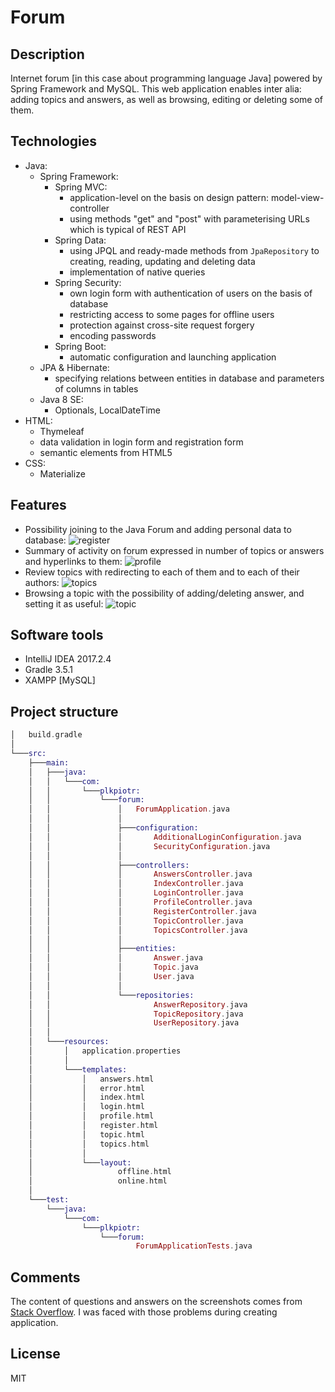 # Forum
## Description
Internet forum [in this case about programming language Java] powered by Spring Framework and MySQL. This web application enables inter alia: adding topics and answers, as well as browsing, editing or deleting some of them.
## Technologies
- Java:
  - Spring Framework:
    - Spring MVC:
      - application-level on the basis on design pattern: model-view-controller
      - using methods "get" and "post" with parameterising URLs which is typical of REST API
    - Spring Data:
      - using JPQL and ready-made methods from `JpaRepository` to creating, reading, updating and deleting data
      - implementation of native queries
    - Spring Security:
      - own login form with authentication of users on the basis of database
      - restricting access to some pages for offline users
      - protection against cross-site request forgery
      - encoding passwords
    - Spring Boot:
      - automatic configuration and launching application 
  - JPA & Hibernate:
    - specifying relations between entities in database and parameters of columns in tables
  - Java 8 SE:
    - Optionals, LocalDateTime
- HTML:
  - Thymeleaf
  - data validation in login form and registration form
  - semantic elements from HTML5
- CSS:
  - Materialize
## Features
- Possibility joining to the Java Forum and adding personal data to database: ![register](https://user-images.githubusercontent.com/21959354/30806138-cf444d24-a1f4-11e7-926f-aecda2da8696.png)
- Summary of activity on forum expressed in number of topics or answers and hyperlinks to them: ![profile](https://user-images.githubusercontent.com/21959354/30806136-cf2b1e30-a1f4-11e7-889d-e06ccdabbb0f.png)
- Review topics with redirecting to each of them and to each of their authors: ![topics](https://user-images.githubusercontent.com/21959354/30806140-cf53bb92-a1f4-11e7-92f2-518c2765ed9d.png)
- Browsing a topic with the possibility of adding/deleting answer, and setting it as useful: ![topic](https://user-images.githubusercontent.com/21959354/30806139-cf53cb46-a1f4-11e7-8c21-e16221205e6a.png)
## Software tools
- IntelliJ IDEA 2017.2.4
- Gradle 3.5.1
- XAMPP [MySQL]
## Project structure
```elixir
│   build.gradle
│
└───src:
    ├───main:
    │   ├───java:
    │   │   └───com:
    │   │       └───plkpiotr:
    │   │           └───forum:
    │   │               │   ForumApplication.java
    │   │               │
    │   │               ├───configuration:
    │   │               │       AdditionalLoginConfiguration.java
    │   │               │       SecurityConfiguration.java
    │   │               │
    │   │               ├───controllers:
    │   │               │       AnswersController.java
    │   │               │       IndexController.java
    │   │               │       LoginController.java
    │   │               │       ProfileController.java
    │   │               │       RegisterController.java
    │   │               │       TopicController.java
    │   │               │       TopicsController.java
    │   │               │
    │   │               ├───entities:
    │   │               │       Answer.java
    │   │               │       Topic.java
    │   │               │       User.java
    │   │               │
    │   │               └───repositories:
    │   │                       AnswerRepository.java
    │   │                       TopicRepository.java
    │   │                       UserRepository.java
    │   │
    │   └───resources:
    │       │   application.properties
    │       │
    │       └───templates:
    │           │   answers.html
    │           │   error.html
    │           │   index.html
    │           │   login.html
    │           │   profile.html
    │           │   register.html
    │           │   topic.html
    │           │   topics.html
    │           │
    │           └───layout:
    │                   offline.html
    │                   online.html
    │
    └───test:
        └───java:
            └───com:
                └───plkpiotr:
                    └───forum:
                            ForumApplicationTests.java
```
## Comments
The content of questions and answers on the screenshots comes from [Stack Overflow](https://stackoverflow.com/).
I was faced with those problems during creating application.
## License
MIT